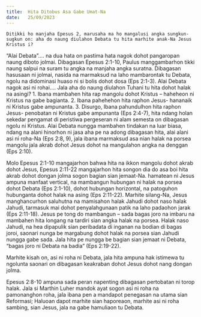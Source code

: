 ```yaml
---
title:  Hita Ditobus Asa Gabe Umat-Na
date:   25/09/2023
---
```


`Ditikki ho manjaha Epesus 2, marusaha ma ho mangalusi angka sungkun-sugkun on: aha do naung diulahon Debata tu hita marhite anak-Na Jesus Kristus i?`

“Alai Debata”…. na dua hata on pastima hata nagok dohot pangaropan naung diboto jolmai. Dibagasan Epesus 2:1-10, Paulus manggambarhon tikki naung salpui na suram tu angka na manjaha angka suratna. Dibagasan hasusaan ni jolmai, nasida na marmaksud na laho mambarontak tu Debata, ngolu na didominasi huaso ni si bolis dohot dosa (Eps 2:1-3). Alai Debata nagok asi ni rohai…. Jala aha do naung diulahon Tuhani tu hita dohot halak na asingi? 1. Ibana mambahen hita rap mangolu dohot Kristus – haheheon ni Kristus na gabe bagianta. 2. Ibana pahehehon hita raphon Jesus- hananaik ni Kristus gabe ampunanta. 3. Disurgo, Ibana pahundulhon hita raphon Jesus- penobatan ni Kristus gabe ampunanta (Eps 2:4-7), hita ndang holan sekedar pengamat di peristiwa pergeseran ni alam semesta on dibagasan ngolu ni Kristus. Alai Debata nungga mambahen tindakan na luar biasa, ndang na alani hinorhon ni jasa aha pe na adong dibagasan hita, alai alani asi ni roha-Na (Eps 2:8, 9), jala ibana marmaksud asa nian halak na porsea mangolu jala akrab dohot Jesus dohot na mangulahon angka na denggan (Eps 2:10).

Molo Epesus 2:1-10 mangajarhon bahwa hita na ikkon mangolu dohot akrab dohot Jesus, Epesus 2:11-22 mangajarhon hita songon dia do asa boi hita akrab dohot dongan jolma sogon bagian sian jemaat-Na. hamatean ni Jesus ampuna manfaat vertical, na mambangun hubungan ni halak na porsea dohot Debata (Eps 2:1-10), dohot hubungan horizontal, na patoguhon hubunganta dohot halak na asing (Eps 2:11-22). Marhite silang-Na, Jesus manghancurhon saluhutna na mamisahon halak Jahudi dohot naso halak Jahudi, tarmasuk mai dohot penyalahgunaan patik na laho padaohon jarak (Eps 2:11-18). Jesus pe tong do mambangun – sada bagas joro na imbaru na mambahen hita longang na tardiri sian angka halak  na porsea. Halak naso Jahudi, na hea dipapulik sian peribadata di inganan na bodian di bagas joroi, saonari nunga be margabung dohot halak na porsea sian Jahudi nungga gabe sada. Jala hita pe nungga be bagian sian jemaat ni Debata, “bagas joro ni Debata na badia” (Eps 2:19-22).

Marhite kisah on, asi ni roha ni Debata, jala hita ampuna hak istimewa tu ngolunta saonari on dibagasan keakraban dohot Jesus dohot nang dongan jolma.

Epesus 2:8-10 ampuna sada peran napenting dibagasan pertobatan ni torop halak. Jala si Marthin Luher mandok ayat sogon asi ni roha na pamonanghon roha, jala ibana pen a mandapot penegasan na utama sian Reformasi; Haluoan dapot marhite sian haporeaon, marhite asi ni roha sambing, sian Jesus, jala na gabe hamuliaon tu Debata.